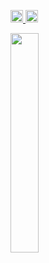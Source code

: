 <p align="left">
<!--   <a href="https://github.com/naitoyuma7110">
    <img height="20" src="https://img.shields.io/github/followers/naitoyuma7110?label=follow&logo=github&style=flat" />
  </a> -->
  <a href="http://qiita.com/naitoyuma">
    <img height="20" src="https://qiita-badge.apiapi.app/s/naitoyuma/posts.svg" />
  </a>
  <a href="http://qiita.com/naitoyuma">
    <img height="20" src="https://qiita-badge.apiapi.app/s/naitoyuma/contributions.svg" />
  </a>
</p>
<div>
  <div style="width:100%">
    <img width="30%" src="http://github-profile-summary-cards.vercel.app/api/cards/repos-per-language?username=naitoyuma7110&theme=default" />
<!--     <img width="30%" src="http://github-profile-summary-cards.vercel.app/api/cards/stats?username=naitoyuma7110&theme=default" /> -->
  </div>
<!-- <img width="100%" src="https://github-profile-summary-cards.vercel.app/api/cards/profile-details?username=naitoyuma7110&theme=default" /> -->
</div>
